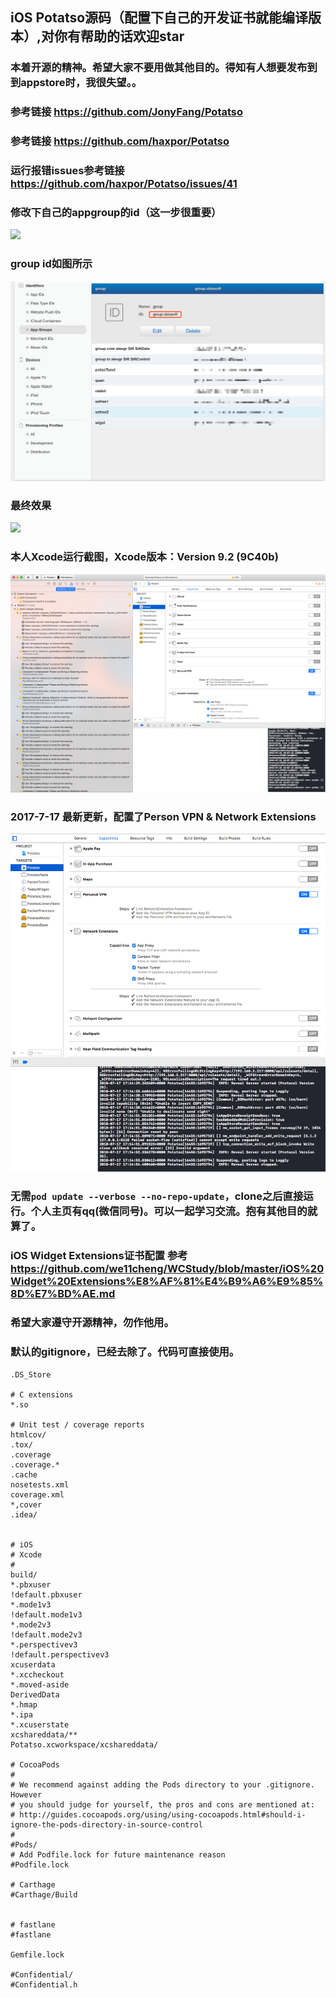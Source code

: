 ## iOS Potatso源码（配置下自己的开发证书就能编译版本）,对你有帮助的话欢迎star
### 本着开源的精神。希望大家不要用做其他目的。得知有人想要发布到到appstore时，我很失望。。
### 参考链接 <https://github.com/JonyFang/Potatso>
### 参考链接 <https://github.com/haxpor/Potatso>
### 运行报错issues参考链接<https://github.com/haxpor/Potatso/issues/41>
### 修改下自己的appgroup的id（这一步很重要）

![](http://p2bzzkn05.bkt.clouddn.com/18-2-23/7255964.jpg)
### group id如图所示
![](https://github.com/we11cheng/WCImageHost/raw/master/WX20180912-174728.png)

### 最终效果
![](http://p2bzzkn05.bkt.clouddn.com/18-2-8/70190654.jpg)

### 本人Xcode运行截图，Xcode版本：Version 9.2 (9C40b)
![](https://github.com/we11cheng/WCImageHost/raw/master/WX20180723-100756.png)

### 2017-7-17 最新更新，配置了Person VPN & Network Extensions
![](https://github.com/we11cheng/WCImageHost/raw/master/WX20180717-171534.png)

### 无需```pod update --verbose --no-repo-update```，clone之后直接运行。个人主页有qq(微信同号)。可以一起学习交流。抱有其他目的就算了。
### iOS Widget Extensions证书配置 参考<https://github.com/we11cheng/WCStudy/blob/master/iOS%20Widget%20Extensions%E8%AF%81%E4%B9%A6%E9%85%8D%E7%BD%AE.md>
### 希望大家遵守开源精神，勿作他用。
### 默认的gitignore，已经去除了。代码可直接使用。
```
.DS_Store

# C extensions
*.so

# Unit test / coverage reports
htmlcov/
.tox/
.coverage
.coverage.*
.cache
nosetests.xml
coverage.xml
*,cover
.idea/


# iOS
# Xcode
#
build/
*.pbxuser
!default.pbxuser
*.mode1v3
!default.mode1v3
*.mode2v3
!default.mode2v3
*.perspectivev3
!default.perspectivev3
xcuserdata
*.xccheckout
*.moved-aside
DerivedData
*.hmap
*.ipa
*.xcuserstate
xcshareddata/**
Potatso.xcworkspace/xcshareddata/

# CocoaPods
#
# We recommend against adding the Pods directory to your .gitignore. However
# you should judge for yourself, the pros and cons are mentioned at:
# http://guides.cocoapods.org/using/using-cocoapods.html#should-i-ignore-the-pods-directory-in-source-control
#
#Pods/
# Add Podfile.lock for future maintenance reason
#Podfile.lock

# Carthage
#Carthage/Build


# fastlane
#fastlane

Gemfile.lock

#Confidential/
#Confidential.h

```



